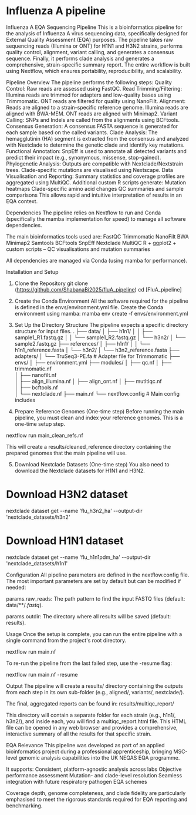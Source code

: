 # Influenza A pipeline

Influenza A EQA Sequencing Pipeline
This is a bioinformatics pipeline for the analysis of Influenza A virus sequencing data, specifically designed for External Quality Assessment (EQA) purposes. The pipeline takes raw sequencing reads (Illumina or ONT) for H1N1 and H3N2 strains, performs quality control, alignment, variant calling, and generates a consensus sequence. Finally, it performs clade analysis and generates a comprehensive, strain-specific summary report.
The entire workflow is built using Nextflow, which ensures portability, reproducibility, and scalability.

Pipeline Overview
The pipeline performs the following steps:
Quality Control: Raw reads are assessed using FastQC.
Read Trimming/Filtering:
Illumina reads are trimmed for adapters and low-quality bases using Trimmomatic.
ONT reads are filtered for quality using NanoFilt.
Alignment: Reads are aligned to a strain-specific reference genome.
Illumina reads are aligned with BWA-MEM.
ONT reads are aligned with Minimap2.
Variant Calling: SNPs and Indels are called from the alignments using BCFtools.
Consensus Generation: A consensus FASTA sequence is generated for each sample based on the called variants.
Clade Analysis: The hemagglutinin (HA) segment is extracted from the consensus and analyzed with Nextclade to determine the genetic clade and identify key mutations.
Functional Annotation: SnpEff is used to annotate all detected variants and predict their impact (e.g., synonymous, missense, stop-gained).
Phylogenetic Analysis: Outputs are compatible with Nextclade/Nextstrain trees.
Clade-specific mutations are visualised using Nextscape.
Data Visualisation and Reporting:
Summary statistics and coverage profiles are aggregated using MultiQC.
Additional custom R scripts generate:
Mutation heatmaps
Clade-specific amino acid changes
QC summaries and sample comparisons
This allows rapid and intuitive interpretation of results in an EQA context.


Dependencies
The pipeline relies on Nextflow to run and Conda (specifically the mamba implementation for speed) to manage all software dependencies.

The main bioinformatics tools used are:
FastQC
Trimmomatic
NanoFilt
BWA
Minimap2
Samtools
BCFtools
SnpEff
Nextclade
MultiQC
R + ggplot2 + custom scripts – QC visualisations and mutation summaries

All dependencies are managed via Conda (using mamba for performance).

Installation and Setup
1. Clone the Repository
git clone (https://github.com/ShabanaBi2025/fluA_pipeline)
cd [FluA_pipeline]

2. Create the Conda Environment
All the software required for the pipeline is defined in the envs/environment.yml file. Create the Conda environment using mamba:
mamba env create -f envs/environment.yml

3. Set Up the Directory Structure
The pipeline expects a specific directory structure for input files.
.
├── data/
│   ├── h1n1/
│   │   ├── sample1_R1.fastq.gz
│   │   └── sample1_R2.fastq.gz
│   └── h3n2/
│       └── sample2.fastq.gz
├── references/
│   ├── h1n1/
│   │   └── h1n1_reference.fasta
│   └── h3n2/
│       └── h3n2_reference.fasta
├── adapters/
│   └── TruSeq3-PE.fa           # Adapter file for Trimmomatic
├── envs/
│   ├── environment.yml
├── modules/
│   ├── qc.nf
│   ├── trimmomatic.nf         
│   ├── nanofilt.nf             
│   ├── align_illumina.nf
│   ├── align_ont.nf
│   ├── mutltiqc.nf         
│   ├── bcftools.nf             
│   └── nextclade.nf
├── main.nf
└── nextflow.config             # Main config includes 

5. Prepare Reference Genomes (One-time step)
Before running the main pipeline, you must clean and index your reference genomes. This is a one-time setup step.

nextflow run main_clean_refs.nf

This will create a results/cleaned_reference directory containing the prepared genomes that the main pipeline will use.

5. Download Nextclade Datasets (One-time step)
You also need to download the Nextclade datasets for H1N1 and H3N2.

# Download H3N2 dataset
nextclade dataset get --name 'flu_h3n2_ha' --output-dir 'nextclade_datasets/h3n2'

# Download H1N1 dataset
nextclade dataset get --name 'flu_h1n1pdm_ha' --output-dir 'nextclade_datasets/h1n1'

Configuration
All pipeline parameters are defined in the nextflow.config file. The most important parameters are set by default but can be modified if needed:

params.raw_reads: The path pattern to find the input FASTQ files (default: data/**/*.fastq*).

params.outdir: The directory where all results will be saved (default: results).

Usage
Once the setup is complete, you can run the entire pipeline with a single command from the project's root directory.

nextflow run main.nf

To re-run the pipeline from the last failed step, use the -resume flag:

nextflow run main.nf -resume

Output
The pipeline will create a results/ directory containing the outputs from each step in its own sub-folder (e.g., aligned/, variants/, nextclade/).

The final, aggregated reports can be found in:
results/multiqc_report/

This directory will contain a separate folder for each strain (e.g., h1n1/, h3n2/), and inside each, you will find a multiqc_report.html file. This HTML file can be opened in any web browser and provides a comprehensive, interactive summary of all the results for that specific strain.

EQA Relevance
This pipeline was developed as part of an applied bioinformatics project during a professional apprenticeship, bringing MSC-level genomic analysis capabilities into the UK NEQAS EQA programme.

It supports:
Consistent, platform-agnostic analysis across labs
Objective performance assessment
Mutation- and clade-level resolution
Seamless integration with future respiratory pathogen EQA schemes

Coverage depth, genome completeness, and clade fidelity are particularly emphasised to meet the rigorous standards required for EQA reporting and benchmarking.
